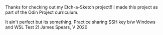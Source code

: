 Thanks for checking out my Etch-a-Sketch project!!
I made this project as part of the Odin Project curriculum.

It ain't perfect but its something.
Practice sharing SSH key b/w Windows and WSL
Test 2!
James Spears, V 2020
